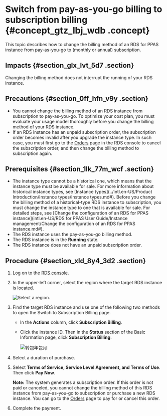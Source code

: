 # Switch from pay-as-you-go billing to subscription billing {#concept_gtz_lbj_wdb .concept}

This topic describes how to change the billing method of an RDS for PPAS instance from pay-as-you-go to \(monthly or annual\) subscription.

## Impacts {#section_glx_lvt_5d7 .section}

Changing the billing method does not interrupt the running of your RDS instance.

## Precautions {#section_0ff_hfn_v9y .section}

-   You cannot change the billing method of an RDS instance from subscription to pay-as-you-go. To optimize your cost plan, you must evaluate your usage model thoroughly before you change the billing method of your RDS instance.
-   If an RDS instance has an unpaid subscription order, the subscription order becomes invalid after you upgrade the instance type. In such case, you must first go to the [Orders](https://expense.console.aliyun.com/#/order/list/) page in the RDS console to cancel the subscription order, and then change the billing method to subscription again.

## Prerequisites {#section_1lk_77m_wcf .section}

-   The instance type cannot be a historical one, which means that the instance type must be available for sale. For more information about historical instance types, see [Instance types](../intl.en-US/Product Introduction/Instance types/Instance types.md#). Before you change the billing method of a historical-type RDS instance to subscription, you must change the instance type to one that is available for sale. For detailed steps, see [Change the configuration of an RDS for PPAS instance](intl.en-US/RDS for PPAS User Guide/Instance management/Change the configuration of an RDS for PPAS instance.md#).
-   The RDS instance uses the pay-as-you-go billing method.
-   The RDS instance is in the **Running** state.
-   The RDS instance does not have an unpaid subscription order.

## Procedure {#section_xld_8y4_3d2 .section}

1.  Log on to the [RDS console](https://rds.console.aliyun.com).
2.  In the upper-left corner, select the region where the target RDS instance is located.

    ![Select a region.](http://static-aliyun-doc.oss-cn-hangzhou.aliyuncs.com/assets/img/7814/156896055936543_en-US.png)

3.  Find the target RDS instance and use one of the following two methods to open the Switch to Subscription Billing page.
    -   In the **Actions** column, click **Subscription Billing**.
    -   Click the instance ID. Then in the **Status** section of the Basic Information page, click **Subscription Billing**.

        ![转包年包月](http://static-aliyun-doc.oss-cn-hangzhou.aliyuncs.com/assets/img/7882/15689605603011_en-US.png)

4.  Select a duration of purchase.
5.  Select **Terms of Service, Service Level Agreement, and Terms of Use**. Then click **Pay Now**.

    **Note:** The system generates a subscription order. If this order is not paid or canceled, you cannot change the billing method of this RDS instance from pay-as-you-go to subscription or purchase a new RDS instance. You can go to the [Orders](https://expense.console.aliyun.com/#/order/list/) page to pay for or cancel this order.

6.  Complete the payment.

